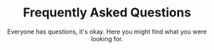 <header>
<p class="intro-icon" style="color:#a59bea"><i class="fa fa-question-circle"></i></p>
<h1>Frequently Asked Questions</h1>
<span class="description">Everyone has questions, it's okay. Here you might find what you were looking for.</span>
</header>

